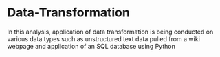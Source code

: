# Data-Transformation
In this analysis, application of data transformation is being conducted on various data types such as unstructured text data pulled from a wiki webpage and application of an SQL database using Python

